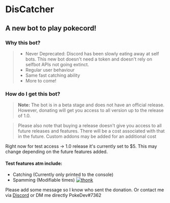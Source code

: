 # DisCatcher

## A new bot to play pokecord!

### Why this bot?

> - Never Deprecated: Discord has been slowly eating away at self bots. This new bot doesn't need a token and doesn't rely on selfbot APIs not going extinct.
> - Regular user behaviour
> - Same fast catching ability
> - More to come!


### How do I get this bot?

> **Note:** The bot is in a beta stage and does not have an official release. However, donating will get you access to all version
up to the release of 1.0.
 
> Please also note that buying a release doesn't give you access to all future releases and features. There will be a cost associated with
that in the future.
> Custom addons may be added for an additional cost

Right now for test access -> 1.0 release it's currently set to $5. This may change depending on the future features added.
#### Test features atm include:
- Catching (Currently only printed to the console)
- Spamming (Modifiable times)
[![thonk](https://www.paypalobjects.com/en_US/i/btn/btn_donate_SM.gif)](https://www.paypal.com/cgi-bin/webscr?cmd=_s-xclick&hosted_button_id=DG6KBZ3DFBUTL&source=url)

Please add some message so I know who sent the donation. Or contact me via [Discord](https://discord.gg/GqyNx2t) or DM me directly PokeDev#7362

